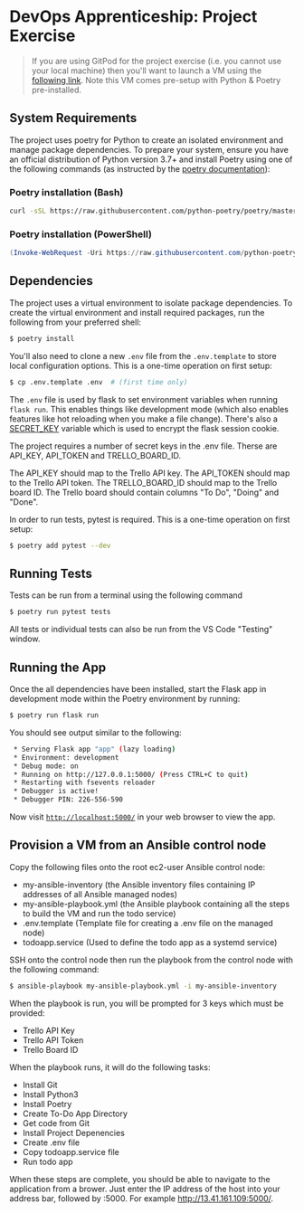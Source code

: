 # DevOps Apprenticeship: Project Exercise
> If you are using GitPod for the project exercise (i.e. you cannot use your local machine) then you'll want to launch a VM using the [following link](https://gitpod.io/#https://github.com/CorndelWithSoftwire/DevOps-Course-Starter). Note this VM comes pre-setup with Python & Poetry pre-installed.

## System Requirements
The project uses poetry for Python to create an isolated environment and manage package dependencies. To prepare your system, ensure you have an official distribution of Python version 3.7+ and install Poetry using one of the following commands (as instructed by the [poetry documentation](https://python-poetry.org/docs/#system-requirements)):

### Poetry installation (Bash)
```bash
curl -sSL https://raw.githubusercontent.com/python-poetry/poetry/master/install-poetry.py | python -
```

### Poetry installation (PowerShell)
```powershell
(Invoke-WebRequest -Uri https://raw.githubusercontent.com/python-poetry/poetry/master/install-poetry.py -UseBasicParsing).Content | python -
```

## Dependencies
The project uses a virtual environment to isolate package dependencies. To create the virtual environment and install required packages, run the following from your preferred shell:

```bash
$ poetry install
```

You'll also need to clone a new `.env` file from the `.env.template` to store local configuration options. This is a one-time operation on first setup:

```bash
$ cp .env.template .env  # (first time only)
```

The `.env` file is used by flask to set environment variables when running `flask run`. This enables things like development mode (which also enables features like hot reloading when you make a file change). There's also a [SECRET_KEY](https://flask.palletsprojects.com/en/1.1.x/config/#SECRET_KEY) variable which is used to encrypt the flask session cookie.

The project requires a number of secret keys in the .env file. Therse are API_KEY, API_TOKEN and TRELLO_BOARD_ID.

The API_KEY should map to the Trello API key. The API_TOKEN should map to the Trello API token. The TRELLO_BOARD_ID should map to the Trello board ID. The Trello board should contain columns "To Do", "Doing" and "Done".

In order to run tests, pytest is required. This is a one-time operation on first setup:
```bash
$ poetry add pytest --dev
```

## Running Tests
Tests can be run from a terminal using the following command
```bash
$ poetry run pytest tests
```

All tests or individual tests can also be run from the VS Code "Testing" window.

## Running the App
Once the all dependencies have been installed, start the Flask app in development mode within the Poetry environment by running:
```bash
$ poetry run flask run
```

You should see output similar to the following:
```bash
 * Serving Flask app "app" (lazy loading)
 * Environment: development
 * Debug mode: on
 * Running on http://127.0.0.1:5000/ (Press CTRL+C to quit)
 * Restarting with fsevents reloader
 * Debugger is active!
 * Debugger PIN: 226-556-590
```
Now visit [`http://localhost:5000/`](http://localhost:5000/) in your web browser to view the app.

## Provision a VM from an Ansible control node
Copy the following files onto the root ec2-user Ansible control node:
- my-ansible-inventory (the Ansible inventory files containing IP addresses of all Ansible managed nodes)
- my-ansible-playbook.yml (the Ansible playbook containing all the steps to build the VM and run the todo service)
- .env.template (Template file for creating a .env file on the managed node)
- todoapp.service (Used to define the todo app as a systemd service)

SSH onto the control node then run the playbook from the control node with the following command:
```bash
$ ansible-playbook my-ansible-playbook.yml -i my-ansible-inventory
```

When the playbook is run, you will be prompted for 3 keys which must be provided:
- Trello API Key
- Trello API Token
- Trello Board ID

When the playbook runs, it will do the following tasks:
- Install Git
- Install Python3
- Install Poetry
- Create To-Do App Directory
- Get code from Git
- Install Project Depenencies
- Create .env file
- Copy todoapp.service file
- Run todo app

When these steps are complete, you should be able to navigate to the application from a brower. Just enter the IP address of the host into your address bar, followed by :5000. For example http://13.41.161.109:5000/.